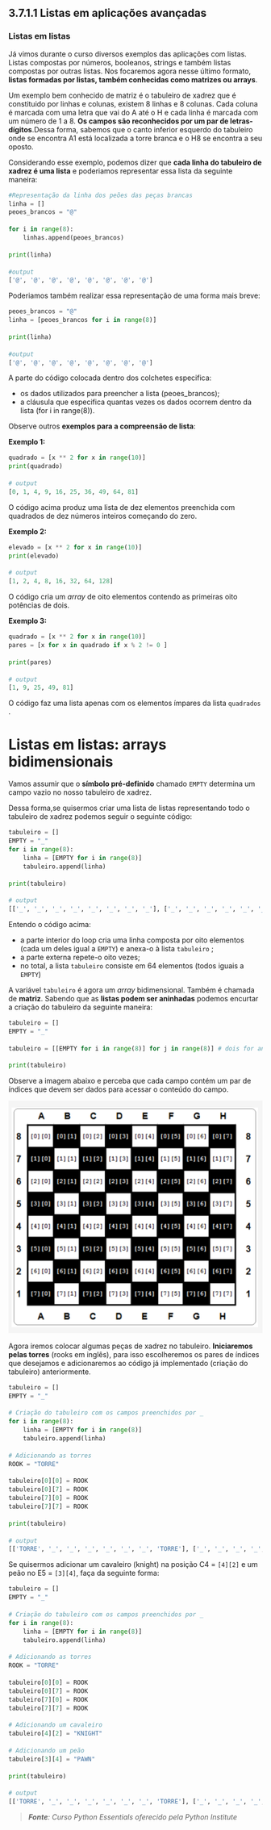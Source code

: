 ## 3.7.1.1 Listas em aplicações avançadas

### Listas em listas

Já vimos durante o curso diversos exemplos das aplicações com listas. Listas compostas por números, booleanos, strings e também listas compostas por outras listas. Nos focaremos agora nesse último formato, **listas formadas por listas, também conhecidas como matrizes ou arrays**. 

Um exemplo bem conhecido de matriz é o tabuleiro de xadrez que é constituido por linhas e colunas, existem 8 linhas e 8 colunas. Cada coluna é marcada com uma letra que vai do A até o H e cada linha é marcada com um número de 1 a 8. **Os campos são reconhecidos por um par de letras-dígitos**.Dessa forma, sabemos que o canto inferior esquerdo do tabuleiro onde se encontra A1 está localizada a torre branca e o H8 se encontra a seu oposto. 

Considerando esse exemplo, podemos dizer que **cada linha do tabuleiro de xadrez é uma lista** e poderiamos representar essa lista da seguinte maneira:

```python
#Representação da linha dos peões das peças brancas
linha = []
peoes_brancos = "@"

for i in range(8):
    linhas.append(peoes_brancos)

print(linha)

#output
['@', '@', '@', '@', '@', '@', '@', '@']
```
Poderiamos também realizar essa representação de uma forma mais breve:

```python
peoes_brancos = "@"
linha = [peoes_brancos for i in range(8)]

print(linha)

#output
['@', '@', '@', '@', '@', '@', '@', '@']
```

A parte do código colocada dentro dos colchetes especifica:

- os dados utilizados para preencher a lista (peoes_brancos);
- a cláusula que especifica quantas vezes os dados ocorrem dentro da lista (for i in range(8)).

Observe outros **exemplos para a compreensão de lista**:

**Exemplo 1:**

```python
quadrado = [x ** 2 for x in range(10)]
print(quadrado)

# output
[0, 1, 4, 9, 16, 25, 36, 49, 64, 81]
```   

O código acima produz uma lista de dez elementos preenchida com quadrados de dez números inteiros começando do zero.

**Exemplo 2:**
```python
elevado = [x ** 2 for x in range(10)]
print(elevado)

# output
[1, 2, 4, 8, 16, 32, 64, 128]
``` 

O código cria um *array* de oito elementos contendo as primeiras oito potências de dois.

**Exemplo 3:**
```python
quadrado = [x ** 2 for x in range(10)]
pares = [x for x in quadrado if x % 2 != 0 ]

print(pares)

# output
[1, 9, 25, 49, 81]
```

O código faz uma lista apenas com os elementos ímpares da lista ``quadrados`` .


# Listas em listas: arrays bidimensionais

Vamos assumir que o **símbolo pré-definido** chamado ``EMPTY`` determina um campo vazio no nosso tabuleiro de xadrez.

Dessa forma,se quisermos criar uma lista de listas representando todo o tabuleiro de xadrez podemos seguir o seguinte código:

```python
tabuleiro = []
EMPTY = "_"
for i in range(8):
    linha = [EMPTY for i in range(8)]
    tabuleiro.append(linha)
    
print(tabuleiro)

# output
[['_', '_', '_', '_', '_', '_', '_', '_'], ['_', '_', '_', '_', '_', '_', '_', '_'], ['_', '_', '_', '_', '_', '_', '_', '_'], ['_', '_', '_', '_', '_', '_', '_', '_'], ['_', '_', '_', '_', '_', '_', '_', '_'], ['_', '_', '_', '_', '_', '_', '_', '_'], ['_', '_', '_', '_', '_', '_', '_', '_'], ['_', '_', '_', '_', '_', '_', '_', '_']]
```

Entendo o código acima:

- a parte interior do loop cria uma linha composta por oito elementos (cada um deles igual a ``EMPTY``) e anexa-o à lista ``tabuleiro`` ;
- a parte externa repete-o oito vezes;
- no total, a lista ``tabuleiro`` consiste em 64 elementos (todos iguais a ``EMPTY``)

A variável `tabuleiro` é agora um *array* bidimensional. Também é chamada de **matriz**. Sabendo que as **listas podem ser aninhadas** podemos encurtar a criação do tabuleiro da seguinte maneira:


```python
tabuleiro = []
EMPTY = "_"

tabuleiro = [[EMPTY for i in range(8)] for j in range(8)] # dois for aninhados

print(tabuleiro)
```

Observe a imagem abaixo e perceba que cada campo contém um par de índices que devem ser dados para acessar o conteúdo do campo.

<center>

![Visão do tabuleiro de xadrez com as representações dos campos](../img/065_37113_tabuleiro_xadrez.png)  

</center>

Agora iremos colocar algumas peças de xadrez no tabuleiro. **Iniciaremos pelas torres** (rooks em inglês), para isso escolheremos os pares de índices que desejamos e adicionaremos ao código já implementado (criação do tabuleiro) anteriormente.

```python
tabuleiro = []
EMPTY = "_"

# Criação do tabuleiro com os campos preenchidos por _ 
for i in range(8):
    linha = [EMPTY for i in range(8)]
    tabuleiro.append(linha)
    
# Adicionando as torres
ROOK = "TORRE"

tabuleiro[0][0] = ROOK
tabuleiro[0][7] = ROOK
tabuleiro[7][0] = ROOK
tabuleiro[7][7] = ROOK

print(tabuleiro)

# output
[['TORRE', '_', '_', '_', '_', '_', '_', 'TORRE'], ['_', '_', '_', '_', '_', '_', '_', '_'], ['_', '_', '_', '_', '_', '_', '_', '_'], ['_', '_', '_', '_', '_', '_', '_', '_'], ['_', '_', '_', '_', '_', '_', '_', '_'], ['_', '_', '_', '_', '_', '_', '_', '_'], ['_', '_', '_', '_', '_', '_', '_', '_'], ['TORRE', '_', '_', '_', '_', '_', '_', 'TORRE']]
```

Se quisermos adicionar um cavaleiro (knight) na posição C4 = ``[4][2]`` e um peão no E5 = ``[3][4]``, faça da seguinte forma: 

```python
tabuleiro = []
EMPTY = "_"

# Criação do tabuleiro com os campos preenchidos por _ 
for i in range(8):
    linha = [EMPTY for i in range(8)]
    tabuleiro.append(linha)
    
# Adicionando as torres
ROOK = "TORRE"

tabuleiro[0][0] = ROOK
tabuleiro[0][7] = ROOK
tabuleiro[7][0] = ROOK
tabuleiro[7][7] = ROOK

# Adicionando um cavaleiro
tabuleiro[4][2] = "KNIGHT"

# Adicionando um peão
tabuleiro[3][4] = "PAWN"

print(tabuleiro)

# output
[['TORRE', '_', '_', '_', '_', '_', '_', 'TORRE'], ['_', '_', '_', '_', '_', '_', '_', '_'], ['_', '_', '_', '_', '_', '_', '_', '_'], ['_', '_', '_', '_', 'PAWN', '_', '_', '_'], ['_', '_', 'KNIGHT', '_', '_', '_', '_', '_'], ['_', '_', '_', '_', '_', '_', '_', '_'], ['_', '_', '_', '_', '_', '_', '_', '_'], ['TORRE', '_', '_', '_', '_', '_', '_', 'TORRE']]

```








>***Fonte**: Curso Python Essentials oferecido pela Python Institute*